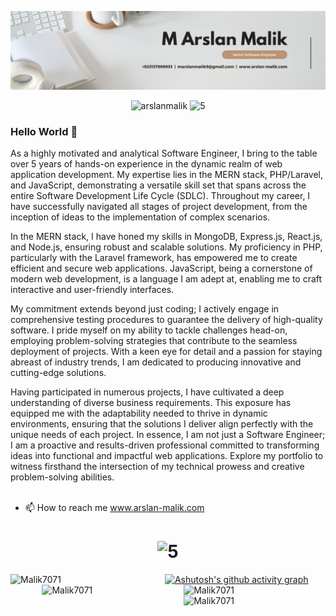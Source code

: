 <p align="left"> <img src="https://github.com/Malik7071/Malik7071/blob/main/Github_Header.jpg?raw=true" alt="arslanmalik" /> </p>
<p align="center">
   <img src="https://komarev.com/ghpvc/?username=Malik7071&label=Profile%20views&color=1f8bfa&style=flat" alt="arslanmalik" /> 
   <img src="https://img.shields.io/badge/Rating-★★★★★-brightgreen" alt="5" /> 
</p>

### Hello World :wave:
As a highly motivated and analytical Software Engineer, I bring to the table over 5 years of hands-on experience in the dynamic realm of web application development. My expertise lies in the MERN stack, PHP/Laravel, and JavaScript, demonstrating a versatile skill set that spans across the entire Software Development Life Cycle (SDLC). Throughout my career, I have successfully navigated all stages of project development, from the inception of ideas to the implementation of complex scenarios.

In the MERN stack, I have honed my skills in MongoDB, Express.js, React.js, and Node.js, ensuring robust and scalable solutions. My proficiency in PHP, particularly with the Laravel framework, has empowered me to create efficient and secure web applications. JavaScript, being a cornerstone of modern web development, is a language I am adept at, enabling me to craft interactive and user-friendly interfaces.

My commitment extends beyond just coding; I actively engage in comprehensive testing procedures to guarantee the delivery of high-quality software. I pride myself on my ability to tackle challenges head-on, employing problem-solving strategies that contribute to the seamless deployment of projects. With a keen eye for detail and a passion for staying abreast of industry trends, I am dedicated to producing innovative and cutting-edge solutions.

Having participated in numerous projects, I have cultivated a deep understanding of diverse business requirements. This exposure has equipped me with the adaptability needed to thrive in dynamic environments, ensuring that the solutions I deliver align perfectly with the unique needs of each project. In essence, I am not just a Software Engineer; I am a proactive and results-driven professional committed to transforming ideas into functional and impactful web applications. Explore my portfolio to witness firsthand the intersection of my technical prowess and creative problem-solving abilities.<br>
<br>
- 📫 How to reach me www.arslan-malik.com
<h1></h1>

<h1 align="center">
  <img src="https://img.shields.io/badge/Github_Statistics-black?style=for-the-badge&logo=github" alt="5" /> 
</h1>

<p>
   
[![Ashutosh's github activity graph](https://github-readme-activity-graph.vercel.app/graph?username=Malik7071&theme=github-compact&bg_color=243b55)](https://github.com/ashutosh00710/github-readme-activity-graph)
   <img align="left" src="https://github-readme-stats.vercel.app/api/top-langs?username=Malik7071&show_icons=true&locale=en&layout=donut-vertical&bg_color=30,141e30,243b55&title_color=fff&text_color=fff" alt="Malik7071" width="49%"/>
   <img align="right" src="http://github-readme-streak-stats.herokuapp.com?user=Malik7071&theme=dark&background=000000" alt="Malik7071" width="45%"/>
   <img align="right" src="https://github-readme-stats.vercel.app/api?username=Malik7071&bg_color=30,141e30,243b55&title_color=fff&text_color=fff" alt="Malik7071" width="45%" /> 
   <br/>
   <img align="right" src="https://readme-jokes.vercel.app/api" alt="Malik7071" width="45%" /> 
</p> 

